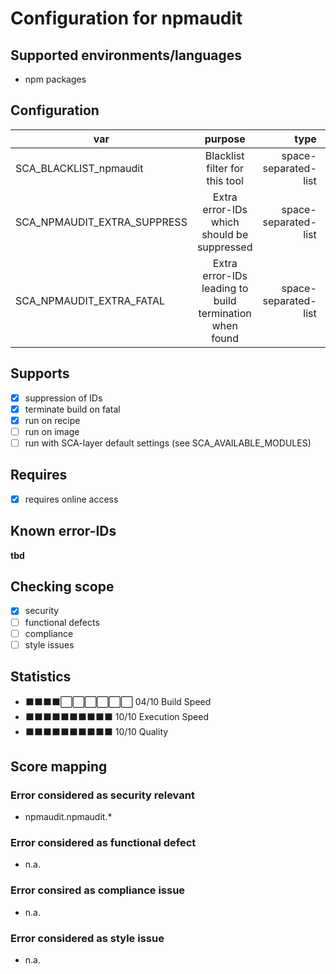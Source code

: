 # Configuration for npmaudit

## Supported environments/languages

* npm packages

## Configuration

| var | purpose | type | default |
| ------------- |:-------------:| -----:| -----:
| SCA_BLACKLIST_npmaudit | Blacklist filter for this tool | space-separated-list | ""
| SCA_NPMAUDIT_EXTRA_SUPPRESS | Extra error-IDs which should be suppressed | space-separated-list | ""
| SCA_NPMAUDIT_EXTRA_FATAL | Extra error-IDs leading to build termination when found | space-separated-list | ""

## Supports

* [x] suppression of IDs
* [x] terminate build on fatal
* [x] run on recipe
* [ ] run on image
* [ ] run with SCA-layer default settings (see SCA_AVAILABLE_MODULES)

## Requires

* [x] requires online access

## Known error-IDs

__tbd__

## Checking scope

* [x] security
* [ ] functional defects
* [ ] compliance
* [ ] style issues

## Statistics

* ⬛⬛⬛⬛⬜⬜⬜⬜⬜⬜ 04/10 Build Speed
* ⬛⬛⬛⬛⬛⬛⬛⬛⬛⬛ 10/10 Execution Speed
* ⬛⬛⬛⬛⬛⬛⬛⬛⬛⬛ 10/10 Quality

## Score mapping

### Error considered as security relevant

* npmaudit.npmaudit.*

### Error considered as functional defect

* n.a.

### Error consired as compliance issue

* n.a.

### Error considered as style issue

* n.a.
